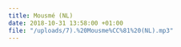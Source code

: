 ```yaml
---
title: Mousmé (NL)
date: 2018-10-31 13:58:00 +01:00
file: "/uploads/7).%20Mousme%CC%81%20(NL).mp3"
---
```


